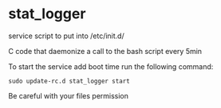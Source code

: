 # stat_logger

service script to put into /etc/init.d/

C code that daemonize a call to the bash script every 5min

To start the service add boot time run the following command:

`sudo update-rc.d stat_logger start`

Be careful with your files permission
